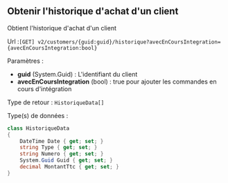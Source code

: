 ## <span id='historiquedachat'>Obtenir l'historique d'achat d'un client</span>

Obtient l'historique d'achat d'un client

Url :`[GET] v2/customers/{guid:guid}/historique?avecEnCoursIntegration={avecEnCoursIntegration:bool}`

Paramètres : 

- **guid** (System.Guid) : L'identifiant du client
- **avecEnCoursIntegration** (bool) : true pour ajouter les commandes en cours d'intégration

Type de retour : `HistoriqueData[]`

Type(s) de données :

```csharp
class HistoriqueData
{
	DateTime Date { get; set; }
	string Type { get; set; }
	string Numero { get; set; }
	System.Guid Guid { get; set; }
	decimal MontantTtc { get; set; }
}

```
